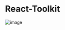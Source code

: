 # React-Toolkit

![image](https://github.com/Krishnaprasad15/React-Toolkit/assets/85884790/a9173b6a-12de-4e6c-84b2-ba016d8ce153)
